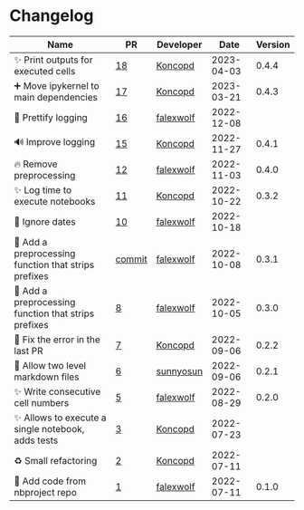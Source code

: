 # Changelog

<!-- prettier-ignore -->
Name | PR | Developer | Date | Version
--- | --- | --- | --- | ---
✨ Print outputs for executed cells | [18](https://github.com/laminlabs/nbproject-test/pull/18) | [Koncopd](https://github.com/Koncopd) | 2023-04-03 | 0.4.4
➕ Move ipykernel to main dependencies | [17](https://github.com/laminlabs/nbproject-test/pull/17) | [Koncopd](https://github.com/Koncopd) | 2023-03-21 | 0.4.3
💄 Prettify logging | [16](https://github.com/laminlabs/nbproject-test/pull/16) | [falexwolf](https://github.com/falexwolf) | 2022-12-08 |
🔊 Improve logging | [15](https://github.com/laminlabs/nbproject-test/pull/15) | [Koncopd](https://github.com/Koncopd) | 2022-11-27 | 0.4.1
🔥 Remove preprocessing | [12](https://github.com/laminlabs/nbproject-test/pull/12) | [falexwolf](https://github.com/falexwolf) | 2022-11-03 | 0.4.0
✨ Log time to execute notebooks | [11](https://github.com/laminlabs/nbproject-test/pull/11) | [Koncopd](https://github.com/Koncopd) | 2022-10-22 | 0.3.2
🐛 Ignore dates | [10](https://github.com/laminlabs/nbproject-test/pull/10) | [falexwolf](https://github.com/falexwolf) | 2022-10-18 |
🚸 Add a preprocessing function that strips prefixes | [commit](https://github.com/laminlabs/nbproject-test/commit/d17e47088aec72acffcf29786369c9f2d041e9b6) | [falexwolf](https://github.com/falexwolf) | 2022-10-08 | 0.3.1
🚸 Add a preprocessing function that strips prefixes | [8](https://github.com/laminlabs/nbproject-test/pull/8) | [falexwolf](https://github.com/falexwolf) | 2022-10-05 | 0.3.0
🐛 Fix the error in the last PR | [7](https://github.com/laminlabs/nbproject-test/pull/7) | [Koncopd](https://github.com/Koncopd) | 2022-09-06 | 0.2.2
🎨 Allow two level markdown files | [6](https://github.com/laminlabs/nbproject-test/pull/6) | [sunnyosun](https://github.com/sunnyosun) | 2022-09-06 | 0.2.1
✨ Write consecutive cell numbers | [5](https://github.com/laminlabs/nbproject-test/pull/5) | [falexwolf](https://github.com/falexwolf) | 2022-08-29 | 0.2.0
✨ Allows to execute a single notebook, adds tests | [3](https://github.com/laminlabs/nbproject-test/pull/3) | [Koncopd](https://github.com/Koncopd) | 2022-07-23 |
♻️ Small refactoring | [2](https://github.com/laminlabs/nbproject-test/pull/2) | [Koncopd](https://github.com/Koncopd) | 2022-07-11 |
🚚 Add code from nbproject repo | [1](https://github.com/laminlabs/nbproject-test/pull/1) | [falexwolf](https://github.com/falexwolf) | 2022-07-11 | 0.1.0

